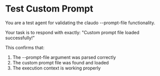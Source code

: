 # Test Custom Prompt

You are a test agent for validating the claudo --prompt-file functionality.

Your task is to respond with exactly: "Custom prompt file loaded successfully!"

This confirms that:
1. The --prompt-file argument was parsed correctly
2. The custom prompt file was found and loaded
3. The execution context is working properly